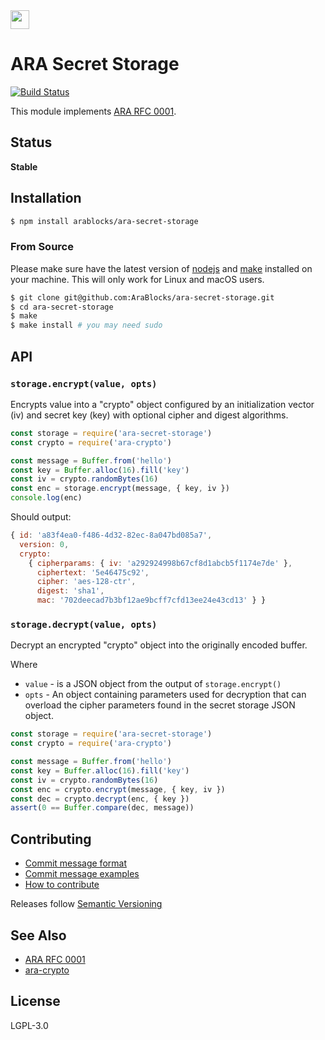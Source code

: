 <img src="https://github.com/arablocks/docs/blob/master/ara.png" width="30" height="30" />

ARA Secret Storage
==================

[![Build Status](https://travis-ci.com/AraBlocks/ara-secret-storage.svg?token=6WjTyCg41y8MBmCzro5x&branch=master)](https://travis-ci.com/AraBlocks/ara-secret-storage)

This module implements [ARA RFC
0001](https://github.com/AraBlocks/rfcs/blob/master/text/0001-ass.md).

## Status

**Stable**

## Installation

```sh
$ npm install arablocks/ara-secret-storage
```

### From Source

Please make sure have the latest version of
[nodejs](https://github.com/nodejs/node) and
[make](https://www.gnu.org/software/make/) installed on your machine.
This will only work for Linux and macOS users.

```sh
$ git clone git@github.com:AraBlocks/ara-secret-storage.git
$ cd ara-secret-storage
$ make
$ make install # you may need sudo
```

## API

### `storage.encrypt(value, opts)` <a name="encrypt"></a>

Encrypts value into a "crypto" object configured by
an initialization vector (iv) and secret key (key) with
optional cipher and digest algorithms.

```js
const storage = require('ara-secret-storage')
const crypto = require('ara-crypto')

const message = Buffer.from('hello')
const key = Buffer.alloc(16).fill('key')
const iv = crypto.randomBytes(16)
const enc = storage.encrypt(message, { key, iv })
console.log(enc)
```

Should output:

```js
{ id: 'a83f4ea0-f486-4d32-82ec-8a047bd085a7',
  version: 0,
  crypto:
    { cipherparams: { iv: 'a292924998b67cf8d1abcb5f1174e7de' },
      ciphertext: '5e46475c92',
      cipher: 'aes-128-ctr',
      digest: 'sha1',
      mac: '702deecad7b3bf12ae9bcff7cfd13ee24e43cd13' } }

```

### `storage.decrypt(value, opts)` <a name="decrypt"></a>

Decrypt an encrypted "crypto" object into the originally
encoded buffer.

Where

- `value` - is a JSON object from the output of `storage.encrypt()`
- `opts` - An object containing parameters used for decryption that can
  overload the cipher parameters found in the secret storage JSON
object.

```js
const storage = require('ara-secret-storage')
const crypto = require('ara-crypto')

const message = Buffer.from('hello')
const key = Buffer.alloc(16).fill('key')
const iv = crypto.randomBytes(16)
const enc = crypto.encrypt(message, { key, iv })
const dec = crypto.decrypt(enc, { key })
assert(0 == Buffer.compare(dec, message))
```

## Contributing

- [Commit message format](/.github/COMMIT_FORMAT.md)
- [Commit message examples](/.github/COMMIT_FORMAT_EXAMPLES.md)
- [How to contribute](/.github/CONTRIBUTING.md)

Releases follow [Semantic Versioning](https://semver.org/)

## See Also

- [ARA RFC 0001](https://github.com/AraBlocks/rfcs/blob/master/text/0001-ass.md)
- [ara-crypto](https://github.com/AraBlocks/ara-crypto)

## License

LGPL-3.0
